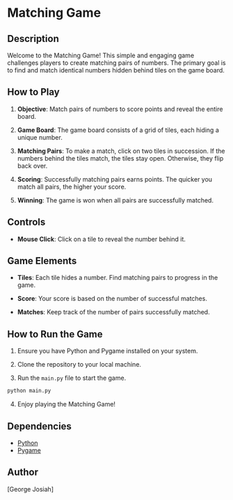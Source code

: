 # Matching Game

## Description

Welcome to the Matching Game! This simple and engaging game challenges players to create matching pairs of numbers. The primary goal is to find and match identical numbers hidden behind tiles on the game board.

## How to Play

1. **Objective**: Match pairs of numbers to score points and reveal the entire board.

2. **Game Board**: The game board consists of a grid of tiles, each hiding a unique number.

3. **Matching Pairs**: To make a match, click on two tiles in succession. If the numbers behind the tiles match, the tiles stay open. Otherwise, they flip back over.

4. **Scoring**: Successfully matching pairs earns points. The quicker you match all pairs, the higher your score.

5. **Winning**: The game is won when all pairs are successfully matched.

## Controls

- **Mouse Click**: Click on a tile to reveal the number behind it.

## Game Elements

- **Tiles**: Each tile hides a number. Find matching pairs to progress in the game.

- **Score**: Your score is based on the number of successful matches.

- **Matches**: Keep track of the number of pairs successfully matched.

## How to Run the Game

1. Ensure you have Python and Pygame installed on your system.

2. Clone the repository to your local machine.

3. Run the `main.py` file to start the game.

```bash
python main.py
```

4. Enjoy playing the Matching Game!

## Dependencies

- [Python](https://www.python.org/)
- [Pygame](https://www.pygame.org/)

## Author

[George Josiah]
